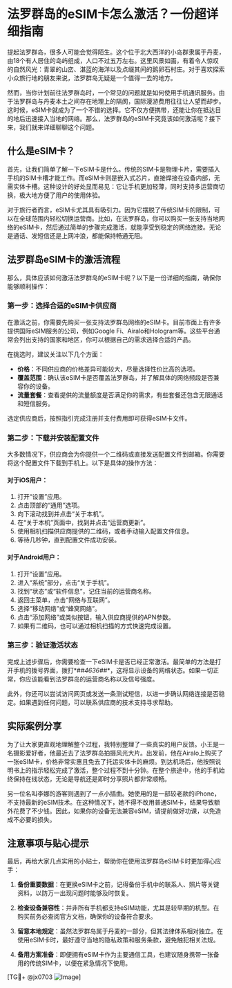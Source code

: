 # 法罗群岛的eSIM卡怎么激活？一份超详细指南

提起法罗群岛，很多人可能会觉得陌生。这个位于北大西洋的小岛群隶属于丹麦，由18个有人居住的岛屿组成，人口不过五万左右。这里风景如画，有着令人惊叹的自然风光：青翠的山峦、湛蓝的海洋以及点缀其间的鹅卵石村庄。对于喜欢探索小众旅行地的朋友来说，法罗群岛无疑是一个值得一去的地方。

然而，当你计划前往法罗群岛时，一个常见的问题就是如何使用手机通讯服务。由于法罗群岛与丹麦本土之间存在地理上的隔阂，国际漫游费用往往让人望而却步。这时候，eSIM卡就成为了一个不错的选择。它不仅方便携带，还能让你在抵达目的地后迅速接入当地的网络。那么，法罗群岛的eSIM卡究竟该如何激活呢？接下来，我们就来详细聊聊这个问题。

## 什么是eSIM卡？

首先，让我们简单了解一下eSIM卡是什么。传统的SIM卡是物理卡片，需要插入手机的SIM卡槽才能工作。而eSIM卡则是嵌入式芯片，直接焊接在设备内部，无需实体卡槽。这种设计的好处显而易见：它让手机更加轻薄，同时支持多运营商切换，极大地方便了用户的使用体验。

对于旅行者而言，eSIM卡尤其具有吸引力。因为它摆脱了传统SIM卡的限制，可以在全球范围内轻松切换运营商。比如，在法罗群岛，你可以购买一张支持当地网络的eSIM卡，然后通过简单的步骤完成激活，就能享受到稳定的网络连接。无论是通话、发短信还是上网冲浪，都能保持畅通无阻。

## 法罗群岛eSIM卡的激活流程

那么，具体应该如何激活法罗群岛的eSIM卡呢？以下是一份详细的指南，确保你能够顺利操作：

### 第一步：选择合适的eSIM卡供应商

在激活之前，你需要先购买一张支持法罗群岛网络的eSIM卡。目前市面上有许多提供国际eSIM服务的公司，例如Google Fi、Airalo和Hologram等。这些平台通常会列出支持的国家和地区，你可以根据自己的需求选择合适的产品。

在挑选时，建议关注以下几个方面：
- **价格**：不同供应商的价格差异可能较大，尽量选择性价比高的选项。
- **覆盖范围**：确认该eSIM卡是否覆盖法罗群岛，并了解具体的网络频段是否兼容你的设备。
- **流量套餐**：查看提供的流量额度是否满足你的需求，有些套餐还包含无限通话和短信服务。

选定供应商后，按照指引完成注册并支付费用即可获得eSIM卡文件。

### 第二步：下载并安装配置文件

大多数情况下，供应商会为你提供一个二维码或直接发送配置文件到邮箱。你需要将这个配置文件下载到手机上。以下是具体的操作方法：

#### 对于iOS用户：
1. 打开“设置”应用。
2. 点击顶部的“通用”选项。
3. 向下滚动找到并点击“关于本机”。
4. 在“关于本机”页面中，找到并点击“运营商更新”。
5. 使用相机扫描供应商提供的二维码，或者手动输入配置文件信息。
6. 等待几秒钟，直到配置文件成功安装。

#### 对于Android用户：
1. 打开“设置”应用。
2. 进入“系统”部分，点击“关于手机”。
3. 找到“状态”或“软件信息”，记住当前的运营商名称。
4. 返回主菜单，点击“网络与互联网”。
5. 选择“移动网络”或“蜂窝网络”。
6. 点击“添加网络”或类似按钮，输入供应商提供的APN参数。
7. 如果有二维码，也可以通过相机扫描的方式快速完成设置。

### 第三步：验证激活状态

完成上述步骤后，你需要检查一下eSIM卡是否已经正常激活。最简单的方法是打开手机的拨号界面，拨打*#*#4636#*#*，这将显示设备的网络状态。如果一切正常，你应该能看到法罗群岛的运营商名称以及信号强度。

此外，你还可以尝试访问网页或发送一条测试短信，以进一步确认网络连接是否稳定。如果遇到任何问题，可以联系供应商的技术支持寻求帮助。

## 实际案例分享

为了让大家更直观地理解整个过程，我特别整理了一些真实的用户反馈。小王是一名摄影爱好者，他最近去了法罗群岛拍摄风光大片。出发前，他在Airalo上购买了一张eSIM卡，价格非常实惠且免去了托运实体卡的麻烦。到达机场后，他按照说明书上的指示轻松完成了激活，整个过程不到十分钟。在整个旅途中，他的手机始终保持在线状态，无论是导航还是即时分享照片都非常顺畅。

另一位名叫李娜的游客则遇到了一点小插曲。她使用的是一部较老款的iPhone，不支持最新的eSIM技术。在这种情况下，她不得不改用普通SIM卡，结果导致额外花费了不少钱。因此，如果你的设备无法兼容eSIM，请提前做好功课，以免造成不必要的损失。

## 注意事项与贴心提示

最后，再给大家几点实用的小贴士，帮助你在使用法罗群岛eSIM卡时更加得心应手：

1. **备份重要数据**：在更换eSIM卡之前，记得备份手机中的联系人、照片等关键资料，以防万一出现问题时能够及时恢复。
   
2. **检查设备兼容性**：并非所有手机都支持eSIM功能，尤其是较早期的机型。在购买前务必查阅官方文档，确保你的设备符合要求。

3. **留意本地规定**：虽然法罗群岛属于丹麦的一部分，但其法律体系相对独立。在使用eSIM卡时，最好遵守当地的隐私政策和服务条款，避免触犯相关法规。

4. **备用方案准备**：即便拥有eSIM卡作为主要通信工具，也建议随身携带一张备用的传统SIM卡，以便在紧急情况下使用。

[TG💪+ @jx0703 ![Image](https://github.com/user-attachments/assets/dbca1d08-cadb-493c-b0ec-ad6f7a83f270)]